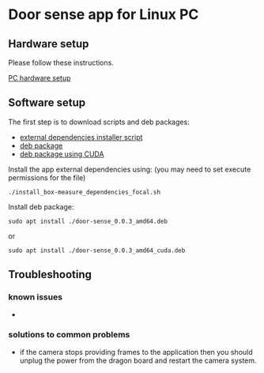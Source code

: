 # Door sense app for Linux PC
## Hardware setup
Please follow these instructions.

[PC hardware setup](https://wiki.analog.com/resources/eval/user-guides/ad-96tof1-ebz/ug_linux)

## Software setup

The first step is to download scripts and deb packages:
- [external dependencies installer script](https://github.com/robotics-ai/tof_process_public/blob/release/door_sense/PC/install_door-sense_dependencies_focal.sh)
- [deb package](https://github.com/robotics-ai/tof_process_public/blob/release/door_sense/PC/door-sense_0.0.3_amd64.deb)
- [deb package using CUDA](https://github.com/robotics-ai/tof_process_public/blob/release/door_sense/PC/door-sense_0.0.3_amd64_cuda.deb)

Install the app external dependencies using: (you may need to set execute permissions for the file)
```
./install_box-measure_dependencies_focal.sh
```

Install deb package:
```
sudo apt install ./door-sense_0.0.3_amd64.deb
```
or
```
sudo apt install ./door-sense_0.0.3_amd64_cuda.deb
```

## Troubleshooting
### known issues
-
### solutions to common problems
- if the camera stops providing frames to the application then you should unplug the power from the dragon board and restart the camera system.
